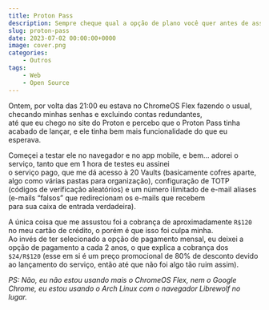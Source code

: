 ```yaml
---
title: Proton Pass
description: Sempre cheque qual a opção de plano você quer antes de assinar ele... 
slug: proton-pass
date: 2023-07-02 00:00:00+0000
image: cover.png
categories:
    - Outros
tags:
    - Web
    - Open Source
---
```



Ontem, por volta das 21:00 eu estava no ChromeOS Flex fazendo o usual, checando minhas senhas e excluindo contas redundantes,  
até que eu chego no site do Proton e percebo que o Proton Pass tinha acabado de lançar, e ele tinha bem mais funcionalidade do que eu esperava.  

Começei a testar ele no navegador e no app mobile, e bem… adorei o serviço, tanto que em 1 hora de testes eu assinei  
o serviço pago, que me dá acesso à 20 Vaults (basicamente cofres aparte, algo como várias pastas para organização), configuração de TOTP  
(códigos de verificação aleatórios) e um número ilimitado de e-mail aliases (e-mails “falsos” que redirecionam os e-mails que recebem  
para sua caixa de entrada verdadeira).  

A única coisa que me assustou foi a cobrança de aproximadamente `R$120` no meu cartão de crédito, o porém é que isso foi culpa minha.  
Ao invés de ter selecionado a opção de pagamento mensal, eu deixei a opção de pagamento a cada 2 anos, o que explica a cobrança dos  
`$24/R$120` (esse em si é um preço promocional de 80% de desconto devido ao lançamento do serviço, então até que não foi algo tão ruim assim).  

_PS: Não, eu não estou usando mais o ChromeOS Flex, nem o Google Chrome, eu estou usando o Arch Linux com o navegador Librewolf no lugar._  

